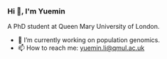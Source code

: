 ### Hi 👋, I'm Yuemin
A PhD student at Queen Mary University of London.</h3>

- 🧬 I’m currently working on population genomics.
- 📫 How to reach me: yuemin.li@qmul.ac.uk
